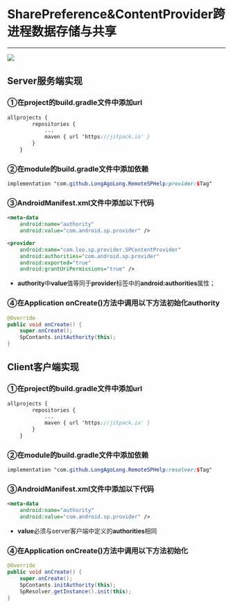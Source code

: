 # SharePreference&ContentProvider跨进程数据存储与共享

------

[![](https://jitpack.io/v/LongAgoLong/RemoteSPHelp.svg)](https://jitpack.io/#LongAgoLong/RemoteSPHelp)

## Server服务端实现

### ①在project的build.gradle文件中添加url

```scss
allprojects {
		repositories {
			...
			maven { url 'https://jitpack.io' }
		}
	}
```

### ②在module的build.gradle文件中添加依赖

```scss
implementation "com.github.LongAgoLong.RemoteSPHelp:provider:$Tag"
```

### ③AndroidManifest.xml文件中添加以下代码

```xml
<meta-data
    android:name="authority"
    android:value="com.android.sp.provider" />

<provider
    android:name="com.leo.sp.provider.SPContentProvider"
    android:authorities="com.android.sp.provider"
    android:exported="true"
    android:grantUriPermissions="true" />
```

- **authority**中**value**值等同于**provider**标签中的**android:authorities**属性；

### ④在Application onCreate()方法中调用以下方法初始化authority

```java
@Override                                     
public void onCreate() {                      
    super.onCreate();                         
    SpContants.initAuthority(this);           
}                                             
```



## Client客户端实现

### ①在project的build.gradle文件中添加url

```scss
allprojects {
		repositories {
			...
			maven { url 'https://jitpack.io' }
		}
	}
```

### ②在module的build.gradle文件中添加依赖

```scss
implementation "com.github.LongAgoLong.RemoteSPHelp:resolver:$Tag"
```

### ③AndroidManifest.xml文件中添加以下代码

```xml
<meta-data
    android:name="authority"
    android:value="com.android.sp.provider" />
```

- **value**必须与server客户端中定义的**authorities**相同

### ④在Application onCreate()方法中调用以下方法初始化

```java
@Override
public void onCreate() {
    super.onCreate();
    SpContants.initAuthority(this);
    SpResolver.getInstance().init(this);
}
```

